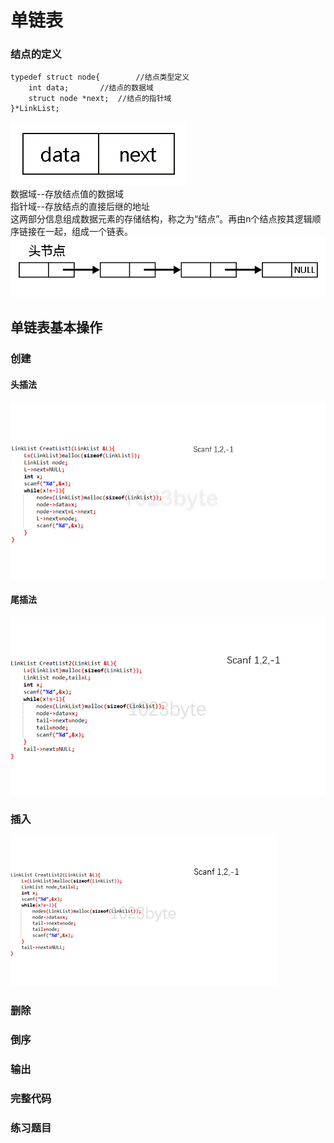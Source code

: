 # 单链表

### 结点的定义
```
typedef struct node{		//结点类型定义
	int data;		//结点的数据域
	struct node *next;	//结点的指针域
}*LinkList;
```
![结点结构](image/001.jpg)  
数据域--存放结点值的数据域  
指针域--存放结点的直接后继的地址  
这两部分信息组成数据元素的存储结构，称之为“结点”。再由n个结点按其逻辑顺序链接在一起，组成一个链表。  
![单链表](image/002.jpg)    

## 单链表基本操作
### 创建
#### 头插法
![头插法](image/g01.gif)   
#### 尾插法
![尾插法](image/g02.gif)  
### 插入
![尾插法](image/1111.gif) 
### 删除

### 倒序

### 输出

### 完整代码

### 练习题目
